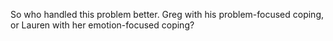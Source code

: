 So who handled this problem better. Greg with his problem-focused coping, or
Lauren with her emotion-focused coping?
